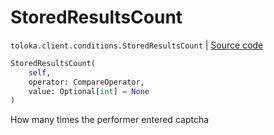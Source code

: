 # StoredResultsCount
`toloka.client.conditions.StoredResultsCount` | [Source code](https://github.com/Toloka/toloka-kit/blob/v0.1.26/src/client/conditions.py#L269)

```python
StoredResultsCount(
    self,
    operator: CompareOperator,
    value: Optional[int] = None
)
```

How many times the performer entered captcha

